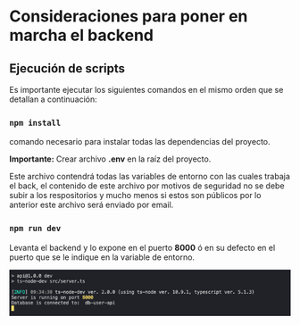 # Consideraciones para poner en marcha el backend

## Ejecución de scripts

Es importante ejecutar los siguientes comandos en el mismo orden que se detallan a continuación:

### `npm install`

comando necesario para instalar todas las dependencias del proyecto.

**Importante:** Crear archivo **.env** en la raíz del proyecto.

Este archivo contendrá todas las variables de entorno con las cuales trabaja el back, el contenido de este archivo por motivos de seguridad no se debe subir a los respositorios y mucho menos si estos son públicos por lo anterior este archivo será enviado por email.

### `npm run dev`

Levanta el backend y lo expone en el puerto **8000** ó en su defecto en el puerto que se le indique en la variable de entorno.

![Alt text](./docs/image.png)
